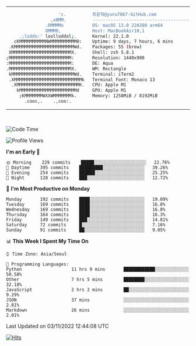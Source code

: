 
---

```bash
                    'c.          최윤혁@yunu7067-GitHub.com
                 ,xNMM.          -------------------------------------
               .OMMMMo           OS: macOS 13.0 22A380 arm64
               OMMM0,            Host: MacBookAir10,1
     .;loddo:' loolloddol;.      Kernel: 22.1.0
   cKMMMMMMMMMMNWMMMMMMMMMM0:    Uptime: 9 days, 7 hours, 6 mins
 .KMMMMMMMMMMMMMMMMMMMMMMMWd.    Packages: 55 (brew)
 XMMMMMMMMMMMMMMMMMMMMMMMX.      Shell: zsh 5.8.1
;MMMMMMMMMMMMMMMMMMMMMMMM:       Resolution: 1440x900
:MMMMMMMMMMMMMMMMMMMMMMMM:       DE: Aqua
.MMMMMMMMMMMMMMMMMMMMMMMMX.      WM: Rectangle
 kMMMMMMMMMMMMMMMMMMMMMMMMWd.    Terminal: iTerm2
 .XMMMMMMMMMMMMMMMMMMMMMMMMMMk   Terminal Font: Monaco 13
  .XMMMMMMMMMMMMMMMMMMMMMMMMK.   CPU: Apple M1
    kMMMMMMMMMMMMMMMMMMMMMMd     GPU: Apple M1
     ;KMMMMMMMWXXWMMMMMMMk.      Memory: 1258MiB / 8192MiB
       .cooc,.    .,coo:.

```

---

<br />


<!--START_SECTION:waka-->
![Code Time](http://img.shields.io/badge/Code%20Time-1%2C376%20hrs%2018%20mins-blue)

![Profile Views](http://img.shields.io/badge/Profile%20Views-0-blue)

**I'm an Early 🐤** 

```text
🌞 Morning    229 commits    █████░░░░░░░░░░░░░░░░░░░░   22.76% 
🌆 Daytime    395 commits    █████████░░░░░░░░░░░░░░░░   39.26% 
🌃 Evening    254 commits    ██████░░░░░░░░░░░░░░░░░░░   25.25% 
🌙 Night      128 commits    ███░░░░░░░░░░░░░░░░░░░░░░   12.72%

```
📅 **I'm Most Productive on Monday** 

```text
Monday       192 commits    ████░░░░░░░░░░░░░░░░░░░░░   19.09% 
Tuesday      169 commits    ████░░░░░░░░░░░░░░░░░░░░░   16.8% 
Wednesday    169 commits    ████░░░░░░░░░░░░░░░░░░░░░   16.8% 
Thursday     164 commits    ████░░░░░░░░░░░░░░░░░░░░░   16.3% 
Friday       149 commits    ███░░░░░░░░░░░░░░░░░░░░░░   14.81% 
Saturday     72 commits     █░░░░░░░░░░░░░░░░░░░░░░░░   7.16% 
Sunday       91 commits     ██░░░░░░░░░░░░░░░░░░░░░░░   9.05%

```


📊 **This Week I Spent My Time On** 

```text
⌚︎ Time Zone: Asia/Seoul

💬 Programming Languages: 
Python                   11 hrs 9 mins       ████████████░░░░░░░░░░░░░   50.58% 
Other                    7 hrs 5 mins        ████████░░░░░░░░░░░░░░░░░   32.18% 
JavaScript               2 hrs 2 mins        ██░░░░░░░░░░░░░░░░░░░░░░░   9.29% 
JSON                     37 mins             ░░░░░░░░░░░░░░░░░░░░░░░░░   2.81% 
Markdown                 26 mins             ░░░░░░░░░░░░░░░░░░░░░░░░░   2.01%

```


 Last Updated on 03/11/2022 12:44:08 UTC
<!--END_SECTION:waka-->

<!-- https://hits.seeyoufarm.com -->  
[![Hits](https://hits.seeyoufarm.com/api/count/incr/badge.svg?url=https%3A%2F%2Fgithub.com%2Fyunu7067&count_bg=%2379C83D&title_bg=%23555555&icon=&icon_color=%23E7E7E7&title=hits&edge_flat=true)](https://hits.seeyoufarm.com)
